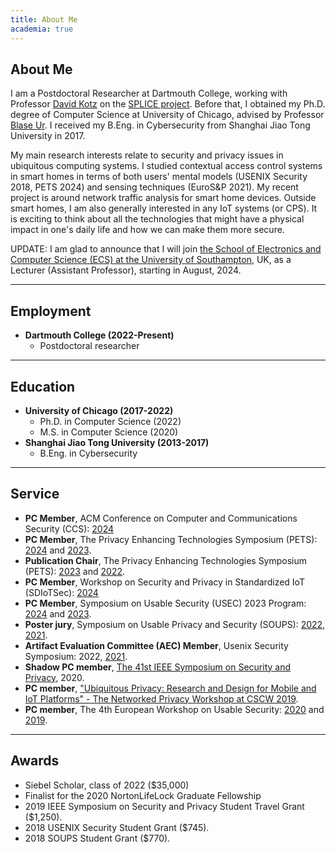 ```yaml
---
title: About Me
academia: true
---
```



## About Me

I am a Postdoctoral Researcher at Dartmouth College, working with Professor [David Kotz](https://www.cs.dartmouth.edu/~kotz/) on the [SPLICE project](https://splice-project.org/).
Before that, I obtained my Ph.D. degree of Computer Science at University of Chicago, advised by Professor [Blase Ur](https://www.blaseur.com/). I received my B.Eng. in Cybersecurity from Shanghai Jiao Tong University in 2017.

My main research interests relate to security and privacy issues in ubiquitous computing systems. I studied contextual access control systems in smart homes in terms of both users' mental models (USENIX Security 2018, PETS 2024) and sensing techniques (EuroS&P 2021). My recent project is around network traffic analysis for smart home devices. Outside smart homes, I am also generally interested in any IoT systems (or CPS). It is exciting to think about all the technologies that might have a physical impact in one's daily life and how we can make them more secure. 

<highlight>UPDATE: I am glad to announce that I will join [the School of Electronics and Computer Science (ECS) at the University of Southampton](https://www.southampton.ac.uk/about/faculties-schools-departments/school-of-electronics-and-computer-science), UK, as a Lecturer (Assistant Professor), starting in August, 2024.</highlight>

---

## Employment

* **Dartmouth College (2022-Present)**
    * Postdoctoral researcher

---

## Education

* **University of Chicago (2017-2022)**
    * Ph.D. in Computer Science (2022)
    * M.S. in Computer Science (2020)
* **Shanghai Jiao Tong University (2013-2017)**
    * B.Eng. in Cybersecurity

---

## Service

* **PC Member**, ACM Conference on Computer and Communications Security (CCS): [2024](https://www.sigsac.org/ccs/CCS2024/organization/prog-committee.html)
* **PC Member**, The Privacy Enhancing Technologies Symposium (PETS): [2024](https://petsymposium.org/cfp24.php) and [2023](https://petsymposium.org/cfp23.php).
* **Publication Chair**, The Privacy Enhancing Technologies Symposium (PETS): [2023](https://petsymposium.org/cfp23.php) and [2022](https://www.petsymposium.org/cfp22.php).
* **PC Member**, Workshop on Security and Privacy in Standardized IoT (SDIoTSec): [2024](https://www.ndss-symposium.org/ndss2024/co-located-events/sdiotsec/leadership/)
* **PC Member**, Symposium on Usable Security (USEC) 2023 Program: [2024](https://www.ndss-symposium.org/ndss2024/co-located-events/usec/leadership/) and [2023](https://www.usablesecurity.net/USEC/usec23/).
* **Poster jury**, Symposium on Usable Privacy and Security (SOUPS): [2022](https://www.usenix.org/conference/soups2022/call-for-posters), [2021](https://www.usenix.org/conference/soups2021/call-for-posters).
* **Artifact Evaluation Committee (AEC) Member**, Usenix Security Symposium: 2022, [2021](https://www.usenix.org/conference/usenixsecurity21/call-for-artifacts).
* **Shadow PC member**, [The 41st IEEE Symposium on Security and Privacy](https://www.ieee-security.org/TC/SP2020/shadowpc.html), 2020.
* **PC member**, ["Ubiquitous Privacy: Research and Design for Mobile and IoT Platforms" - The Networked Privacy Workshop at CSCW 2019](https://privacydesigncscw2019.wordpress.com/).
* **PC member**, The 4th European Workshop on Usable Security: [2020](https://eusec20.cs.uchicago.edu/) and [2019](https://eusec.cs.uchicago.edu/).

---

## Awards

* Siebel Scholar, class of 2022 ($35,000)
* Finalist for the 2020 NortonLifeLock Graduate Fellowship
* 2019 IEEE Symposium on Security and Privacy Student Travel Grant ($1,250).
* 2018 USENIX Security Student Grant ($745).
* 2018 SOUPS Student Grant ($770).
